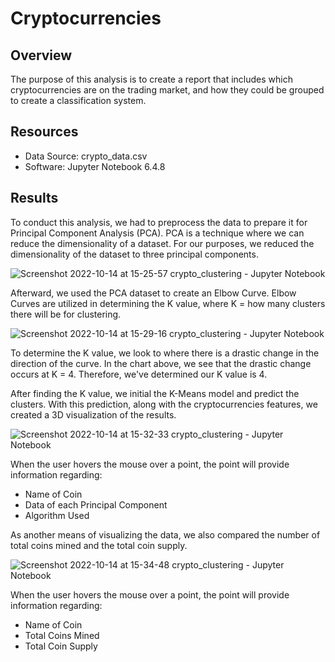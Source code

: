# Cryptocurrencies
## Overview
The purpose of this analysis is to create a report that includes which cryptocurrencies are on the trading market, and how they could be grouped to create a classification system.

## Resources
* Data Source: crypto_data.csv
* Software: Jupyter Notebook 6.4.8

## Results
To conduct this analysis, we had to preprocess the data to prepare it for Principal Component Analysis (PCA). PCA is a technique where we can reduce the dimensionality of a dataset. For our purposes, we reduced the dimensionality of the dataset to three principal components.

![Screenshot 2022-10-14 at 15-25-57 crypto_clustering - Jupyter Notebook](https://user-images.githubusercontent.com/106129195/195952768-94057de4-6c57-40bd-84d6-229c51f589c9.png)

Afterward, we used the PCA dataset to create an Elbow Curve. Elbow Curves are utilized in determining the K value, where K = how many clusters there will be for clustering.

![Screenshot 2022-10-14 at 15-29-16 crypto_clustering - Jupyter Notebook](https://user-images.githubusercontent.com/106129195/195953067-1437ad04-3d8e-414b-897e-c5ecb9bd562d.png)

To determine the K value, we look to where there is a drastic change in the direction of the curve. In the chart above, we see that the drastic change occurs at K = 4. Therefore, we've determined our K value is 4.

After finding the K value, we initial the K-Means model and predict the clusters. With this prediction, along with the cryptocurrencies features, we created a 3D visualization of the results.

![Screenshot 2022-10-14 at 15-32-33 crypto_clustering - Jupyter Notebook](https://user-images.githubusercontent.com/106129195/195953279-5b099b9c-05df-459f-b361-232650d31463.png)

When the user hovers the mouse over a point, the point will provide information regarding:
* Name of Coin
* Data of each Principal Component
* Algorithm Used

As another means of visualizing the data, we also compared the number of total coins mined and the total coin supply.

![Screenshot 2022-10-14 at 15-34-48 crypto_clustering - Jupyter Notebook](https://user-images.githubusercontent.com/106129195/195953475-dd3c0255-9e28-4bbc-9da6-3b4a1a1267dc.png)

When the user hovers the mouse over a point, the point will provide information regarding:
* Name of Coin
* Total Coins Mined
* Total Coin Supply
